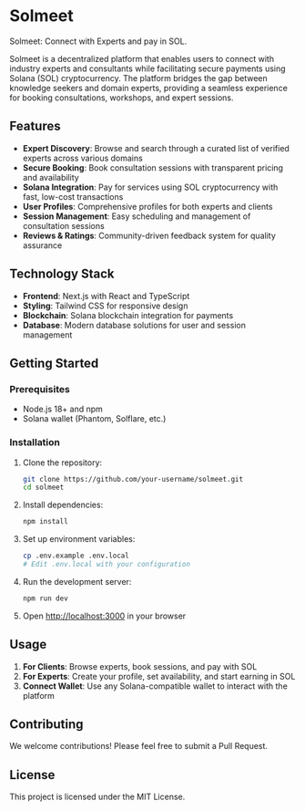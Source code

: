 # Solmeet

Solmeet: Connect with Experts and pay in SOL.

Solmeet is a decentralized platform that enables users to connect with industry experts and consultants while facilitating secure payments using Solana (SOL) cryptocurrency. The platform bridges the gap between knowledge seekers and domain experts, providing a seamless experience for booking consultations, workshops, and expert sessions.

## Features

- **Expert Discovery**: Browse and search through a curated list of verified experts across various domains
- **Secure Booking**: Book consultation sessions with transparent pricing and availability
- **Solana Integration**: Pay for services using SOL cryptocurrency with fast, low-cost transactions
- **User Profiles**: Comprehensive profiles for both experts and clients
- **Session Management**: Easy scheduling and management of consultation sessions
- **Reviews & Ratings**: Community-driven feedback system for quality assurance

## Technology Stack

- **Frontend**: Next.js with React and TypeScript
- **Styling**: Tailwind CSS for responsive design
- **Blockchain**: Solana blockchain integration for payments
- **Database**: Modern database solutions for user and session management

## Getting Started

### Prerequisites

- Node.js 18+ and npm
- Solana wallet (Phantom, Solflare, etc.)

### Installation

1. Clone the repository:
   ```bash
   git clone https://github.com/your-username/solmeet.git
   cd solmeet
   ```

2. Install dependencies:
   ```bash
   npm install
   ```

3. Set up environment variables:
   ```bash
   cp .env.example .env.local
   # Edit .env.local with your configuration
   ```

4. Run the development server:
   ```bash
   npm run dev
   ```

5. Open [http://localhost:3000](http://localhost:3000) in your browser

## Usage

1. **For Clients**: Browse experts, book sessions, and pay with SOL
2. **For Experts**: Create your profile, set availability, and start earning in SOL
3. **Connect Wallet**: Use any Solana-compatible wallet to interact with the platform

## Contributing

We welcome contributions! Please feel free to submit a Pull Request.

## License

This project is licensed under the MIT License.
